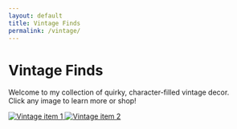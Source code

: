 ```yaml
---
layout: default
title: Vintage Finds
permalink: /vintage/
---
```


# Vintage Finds

Welcome to my collection of quirky, character-filled vintage decor.  
Click any image to learn more or shop!

<div class="grid">
  <a href="https://etsy.com/listing/1" target="_blank">
    <img src="https://via.placeholder.com/300x300.png?text=Item+1" alt="Vintage item 1">
  </a>
  <a href="https://etsy.com/listing/2" target="_blank">
    <img src="https://via.placeholder.com/300x300.png?text=Item+2" alt="Vintage item 2">
  </a>
  <a href="https://etsy.com/listing/3" target="_blank">
    <img src="https://via.placeholder.com/300x30
